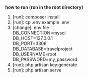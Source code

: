 **how to run (run in the root directory)**
1. [run]: composer install
2. [run]: cp .env.example .env
3. [change]: env file<br>
    DB_CONNECTION=mysql<br>
    DB_HOST=127.0.0.1<br>
    DB_PORT=3306<br>
    DB_DATABASE=travelproject<br>
    DB_USERNAME=root<br>
    DB_PASSWORD=my_password<br>
4. [run]: php artisan key:generate
5. [run]: php artisan serve
